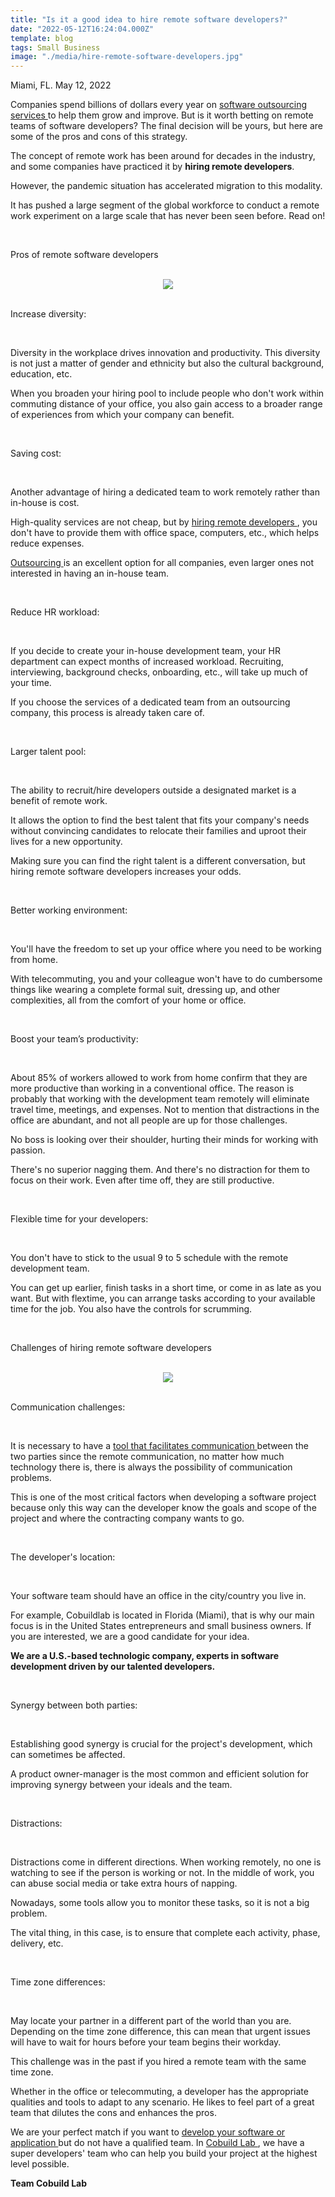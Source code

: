 ```yaml
---
title: "Is it a good idea to hire remote software developers?"
date: "2022-05-12T16:24:04.000Z"
template: blog
tags: Small Business
image: "./media/hire-remote-software-developers.jpg"
---
```



Miami, FL. May 12, 2022

Companies spend billions of dollars every year on <a target="_blank" href="https://www.cobuildlab.com/services/"> software outsourcing services </a> to help them grow and improve. But is it worth betting on remote teams of software developers? The final decision will be yours, but here are some of the pros and cons of this strategy. 

The concept of remote work has been around for decades in the industry, and some companies have practiced it by **hiring remote developers**. 

However, the pandemic situation has accelerated migration to this modality. 

It has pushed a large segment of the global workforce to conduct a remote work experiment on a large scale that has never been seen before. Read on!

<br>

<title-2>Pros of remote software developers</title-2>

<br>

<center>

<img src="./media/pros-of-remote-software-developers.jpg">

</center>

<br>

<title-3>Increase diversity:</title-3>

<br>

Diversity in the workplace drives innovation and productivity. This diversity is not just a matter of gender and ethnicity but also the cultural background, education, etc. 

When you broaden your hiring pool to include people who don't work within commuting distance of your office, you also gain access to a broader range of experiences from which your company can benefit.

<br>

<title-3>Saving cost:</title-3>

<br>

Another advantage of hiring a dedicated team to work remotely rather than in-house is cost. 

High-quality services are not cheap, but by <a target="_blank" href="https://www.cobuildlab.com/services/"> hiring remote developers </a>, you don't have to provide them with office space, computers, etc., which helps reduce expenses. 

<a target="_blank" href="https://www.cobuildlab.com/blog/steps-to-follow-to-outsource-the-right-software-development-team/"> Outsourcing </a> is an excellent option for all companies, even larger ones not interested in having an in-house team.

<br>

<title-3>Reduce HR workload:</title-3>

<br>

If you decide to create your in-house development team, your HR department can expect months of increased workload. Recruiting, interviewing, background checks, onboarding, etc., will take up much of your time. 

If you choose the services of a dedicated team from an outsourcing company, this process is already taken care of.

<br>

<title-3>Larger talent pool:</title-3>

<br>

The ability to recruit/hire developers outside a designated market is a benefit of remote work. 

It allows the option to find the best talent that fits your company's needs without convincing candidates to relocate their families and uproot their lives for a new opportunity. 

Making sure you can find the right talent is a different conversation, but hiring remote software developers increases your odds.

<br>

<title-3>Better working environment:</title-3>

<br>

You'll have the freedom to set up your office where you need to be working from home. 

With telecommuting, you and your colleague won't have to do cumbersome things like wearing a complete formal suit, dressing up, and other complexities, all from the comfort of your home or office.

<br>

<title-3>Boost your team’s productivity:</title-3>

<br>

About 85% of workers allowed to work from home confirm that they are more productive than working in a conventional office.   The reason is probably that working with the development team remotely will eliminate travel time, meetings, and expenses. Not to mention that distractions in the office are abundant, and not all people are up for those challenges. 

No boss is looking over their shoulder, hurting their minds for working with passion. 

There's no superior nagging them. And there's no distraction for them to focus on their work. Even after time off, they are still productive.

<br>

<title-3>Flexible time for your developers:</title-3>

<br>

You don't have to stick to the usual 9 to 5 schedule with the remote development team. 

You can get up earlier, finish tasks in a short time, or come in as late as you want. But with flextime, you can arrange tasks according to your available time for the job. You also have the controls for scrumming.

<br>

<title-2>Challenges of hiring remote software developers</title-2>

<br>

<center>

<img src="./media/cons-of-remote-software-developers.jpg">

</center>

<br>

<title-3>Communication challenges:</title-3>

<br>

It is necessary to have a <a target="_blank" href="https://www.cobuildlab.com/blog/improve-communications-to-increase-team-productivity-by-developing-custom-software/"> tool that facilitates communication </a> between the two parties since the remote communication, no matter how much technology there is, there is always the possibility of communication problems. 

This is one of the most critical factors when developing a software project because only this way can the developer know the goals and scope of the project and where the contracting company wants to go.   

<br>

<title-3>The developer's location:</title-3>

<br>

Your software team should have an office in the city/country you live in. 

For example, Cobuildlab is located in Florida (Miami), that is why our main focus is in the United States entrepreneurs and small business owners. If you are interested, we are a good candidate for your idea. 

**We are a U.S.-based technologic company, experts in software development driven by our talented developers.**

<br>

<title-3>Synergy between both parties:</title-3>

<br>

Establishing good synergy is crucial for the project's development, which can sometimes be affected. 

A product owner-manager is the most common and efficient solution for improving synergy between your ideals and the team.

<br>

<title-3>Distractions:</title-3>

<br>

Distractions come in different directions. When working remotely, no one is watching to see if the person is working or not. In the middle of work, you can abuse social media or take extra hours of napping. 
 
Nowadays, some tools allow you to monitor these tasks, so it is not a big problem. 
 
The vital thing, in this case, is to ensure that complete each activity, phase, delivery, etc.

<br>

<title-3>Time zone differences:</title-3>

<br>

May locate your partner in a different part of the world than you are. Depending on the time zone difference, this can mean that urgent issues will have to wait for hours before your team begins their workday.

This challenge was in the past if you hired a remote team with the same time zone.

Whether in the office or telecommuting, a developer has the appropriate qualities and tools to adapt to any scenario. He likes to feel part of a great team that dilutes the cons and enhances the pros. 

We are your perfect match if you want to <a target="_blank" href="https://www.cobuildlab.com/"> develop your software or application </a> but do not have a qualified team. In <a target="_blank" href="https://www.cobuildlab.com/services/"> Cobuild Lab </a>, we have a super developers' team who can help you build your project at the highest level possible.

**Team Cobuild Lab**

